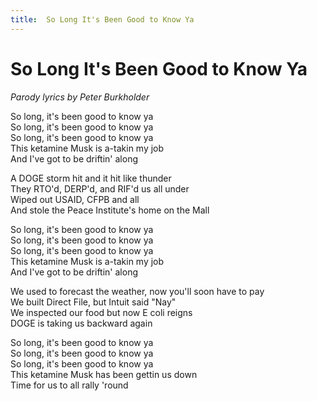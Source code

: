 ```yaml
---
title:  So Long It's Been Good to Know Ya
---
```



# So Long It's Been Good to Know Ya

_Parody lyrics by Peter Burkholder_

So long, it's been good to know ya  
So long, it's been good to know ya  
So long, it's been good to know ya  
This ketamine Musk is a-takin my job  
And I've got to be driftin' along

A DOGE storm hit and it hit like thunder  
They RTO'd, DERP'd, and RIF'd us all under  
Wiped out USAID, CFPB and all  
And stole the Peace Institute's home on the Mall

So long, it's been good to know ya  
So long, it's been good to know ya  
So long, it's been good to know ya  
This ketamine Musk is a-takin my job  
And I've got to be driftin' along

We used to forecast the weather, now you'll soon have to pay  
We built Direct File, but Intuit said "Nay"  
We inspected our food but now E coli reigns  
DOGE is taking us backward again  

So long, it's been good to know ya  
So long, it's been good to know ya  
So long, it's been good to know ya  
This ketamine Musk has been gettin us down  
Time for us to all rally 'round
